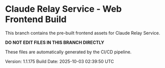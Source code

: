 # Claude Relay Service - Web Frontend Build

This branch contains the pre-built frontend assets for Claude Relay Service.

**DO NOT EDIT FILES IN THIS BRANCH DIRECTLY**

These files are automatically generated by the CI/CD pipeline.

Version: 1.1.175
Build Date: 2025-10-03 02:39:50 UTC
